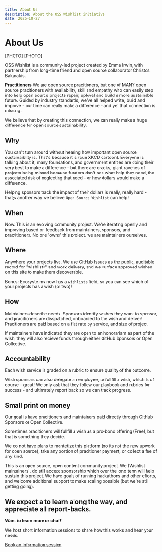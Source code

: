 ```yaml
---
title: About Us
description: About the OSS Wishlist initiative
date: 2025-10-27
---
```


# About Us

[PHOTO] [PHOTO]

OSS Wishlist is a community-led project created by Emma Irwin, with partnership from long-time friend and open source collaborator Christos Bakarakis.

**Practitioners** We are open source pracitioners, but one of MANY open source pracitioners with availability, skill and empathy who can easily step into help open source projects repair, uplevel and build a more sustainable future.  Guided by industry standards, we've all helped write, build and improve - our time can really make a difference - and yet that connection is missing. 

We believe that by creating this connection, we can really make a huge difference for open source sustainability. 

## Why

You can't turn around without hearing how important open source sustainaiblity is. That's because it is (cue XKCD cartoon). Everyone is talking about it, many foundations, and government entities are doing their very best to make a difference - but there are cracks, giant ravenes of projects being missed because funders don't see what help they need, the associated risk of neglecting that need - or how dollars would make a difference.

Helping sponsors track the impact of their dollars is really, really hard - that;s another way we believe `Open Source Wishlist` can help!

## When

Now. This is an evolving community project. We're iterating openly and improving based on feedback from maintainers, sponsors, and practitioners.  No one 'owns' this project, we are maintainers ourselves.  

## Where

Anywhere your projects live. We use GitHub Issues as the public, auditable record for "wishlists" and work delivery, and we surface approved wishes on this site to make them discoverable.

Bonus: Ecosyste.ms now has a `wishlists` field, so you can see which of your projects has a wish (or two)!

## How

Maintainers describe needs. Sponsors identify wishes they want to sponsor, and pracitioners are disspatched, onboarded to the wish and deliver!  Pracitioners are paid based on a flat rate by service, and size of project.

If maintainers have indicated they are open to an honorariam as part of the wish, they will also recieve funds through either GitHub Sponsors or Open Collective.


## Accountability

Each wish service is graded on a rubric to ensure quality of the outcome. 

Wish sponsors can also delegate an employee, to fullfill a wish, which is of course - great! We only ask that they follow our playbook and rubrics for success - and ultimately report back so we can track progress.  


## Small print on money

Our goal is have pracitioners and maintainers paid directly through GitHub Sponsors or Open Collective. 

Sometimes pracitioners will fullfill a wish as a pro-bono offering (Free), but that is something they decide.  

We do not have plans to montetize this platform (no its not the new upwork for open source), take any portion of pracitioner payment, or collect a fee of any kind.

This is an open source, open content community project.  We (Wishlist maintainers), do still accept sponsorship which over the long term will help sustain this project.  We have goals of running hackathons and other efforts, and welcome additional support to make scaling possible (but we're still getting going).

**We expect a to learn along the way, and appreciate all report-backs**.
---

**Want to learn more or chat?**

We host short information sessions to share how this works and hear your needs.

[Book an information session](https://calendly.com/emma-irwin-z6wm)
